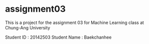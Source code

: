 # assignment03

This is a project for the assignment 03 for Machine Learning class at Chung-Ang University </br>

Student ID : 20142503 Student Name : Baekchanhee

